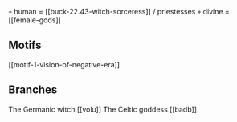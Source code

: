 `+` human = [[buck-22.43-witch-sorceress]] / priestesses
`+` divine = [[female-gods]]


## Motifs
[[motif-1-vision-of-negative-era]]

## Branches
The Germanic witch [[volu]]
The Celtic goddess [[badb]]